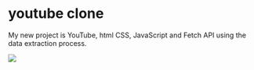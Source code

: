 <h1>youtube clone</h1>


<p>My new project is YouTube, html CSS, JavaScript and Fetch API using the data extraction process.</p>



<img src="youtube.gif">